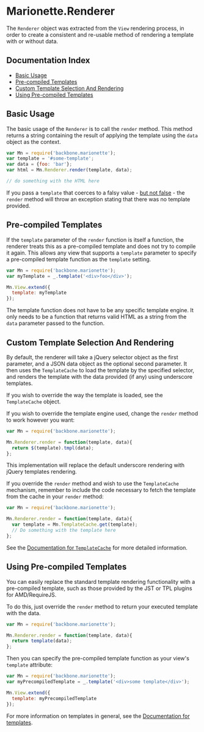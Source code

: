 # Marionette.Renderer

The `Renderer` object was extracted from the `View` rendering process, in order
to create a consistent and re-usable method of rendering a template with or
without data.

## Documentation Index

* [Basic Usage](#basic-usage)
* [Pre-compiled Templates](#pre-compiled-templates)
* [Custom Template Selection And Rendering](#custom-template-selection-and-rendering)
* [Using Pre-compiled Templates](#using-pre-compiled-templates)

## Basic Usage

The basic usage of the `Renderer` is to call the `render` method. This method
returns a string containing the result of applying the template using the `data`
object as the context.

```javascript
var Mn = require('backbone.marionette');
var template = '#some-template';
var data = {foo: 'bar'};
var html = Mn.Renderer.render(template, data);

// do something with the HTML here
```

If you pass a `template` that coerces to a falsy value -
[but not false](./marionette.view.md#managing-an-existing-page) - the `render`
method will  throw an exception stating that there was no template provided.

## Pre-compiled Templates

If the `template` parameter of the `render` function is itself a function,
the renderer treats this as a pre-compiled template and does not try to
compile it again. This allows any view that supports a `template` parameter
to specify a pre-compiled template function as the `template` setting.

```javascript
var Mn = require('backbone.marionette');
var myTemplate = _.template('<div>foo</div>');

Mn.View.extend({
  template: myTemplate
});
```

The template function does not have to be any specific template engine. It
only needs to be a function that returns valid HTML as a string from the
`data` parameter passed to the function.

## Custom Template Selection And Rendering

By default, the renderer will take a jQuery selector object as the first
parameter, and a JSON data object as the optional second parameter. It then uses
the `TemplateCache` to load the template by the specified selector, and renders
the template with the data provided (if any) using underscore templates.

If you wish to override the way the template is loaded, see the `TemplateCache`
object.

If you wish to override the template engine used, change the `render` method to
work however you want:

```javascript
var Mn = require('backbone.marionette');

Mn.Renderer.render = function(template, data){
  return $(template).tmpl(data);
};
```

This implementation will replace the default underscore rendering with jQuery
templates rendering.

If you override the `render` method and wish to use the `TemplateCache`
mechanism, remember to include the code necessary to fetch the template from the
cache in your `render` method:

```javascript
var Mn = require('backbone.marionette');

Mn.Renderer.render = function(template, data){
  var template = Mn.TemplateCache.get(template);
  // Do something with the template here
};
```

See the [Documentation for `TemplateCache`](./marionette.templatecache.md) for
more detailed information.

## Using Pre-compiled Templates

You can easily replace the standard template rendering functionality with a
pre-compiled template, such as those provided by the JST or TPL plugins for
AMD/RequireJS.

To do this, just override the `render` method to return your executed template
with the data.

```javascript
var Mn = require('backbone.marionette');

Mn.Renderer.render = function(template, data){
  return template(data);
};
```

Then you can specify the pre-compiled template function as your view's
`template` attribute:

```javascript
var Mn = require('backbone.marionette');
var myPrecompiledTemplate = _.template('<div>some template</div>');

Mn.View.extend({
  template: myPrecompiledTemplate
});
```

For more information on templates in general, see the
[Documentation for templates](./template.md).
